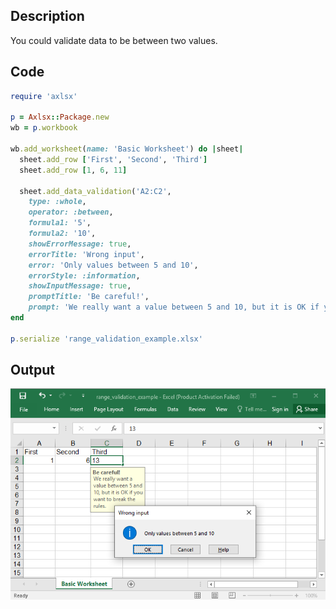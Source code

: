 ## Description

You could validate data to be between two values.

## Code

```ruby
require 'axlsx'

p = Axlsx::Package.new
wb = p.workbook

wb.add_worksheet(name: 'Basic Worksheet') do |sheet|
  sheet.add_row ['First', 'Second', 'Third']
  sheet.add_row [1, 6, 11]

  sheet.add_data_validation('A2:C2',
    type: :whole,
    operator: :between,
    formula1: '5',
    formula2: '10',
    showErrorMessage: true,
    errorTitle: 'Wrong input',
    error: 'Only values between 5 and 10',
    errorStyle: :information,
    showInputMessage: true,
    promptTitle: 'Be careful!',
    prompt: 'We really want a value between 5 and 10, but it is OK if you want to break the rules.')
end

p.serialize 'range_validation_example.xlsx'
```

## Output

![Output](images/range_validation_example.png "Output")
